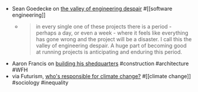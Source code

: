 - Sean Goedecke on [the valley of engineering despair](https://www.seangoedecke.com/the-valley-of-engineering-despair/) #[[software engineering]]
	- > in every single one of these projects there is a period - perhaps a day, or even a week - where it feels like everything has gone wrong and the project will be a disaster. I call this the valley of engineering despair. A huge part of becoming good at running projects is anticipating and enduring this period.
- Aaron Francis on [building his shedquarters](https://aaronfrancis.com/shedquarters) #construction #architecture #WFH
- via Futurism, [who's responsible for climate change?](https://futurism.com/scientists-wealthy-global-warming) #[[climate change]] #sociology #inequality